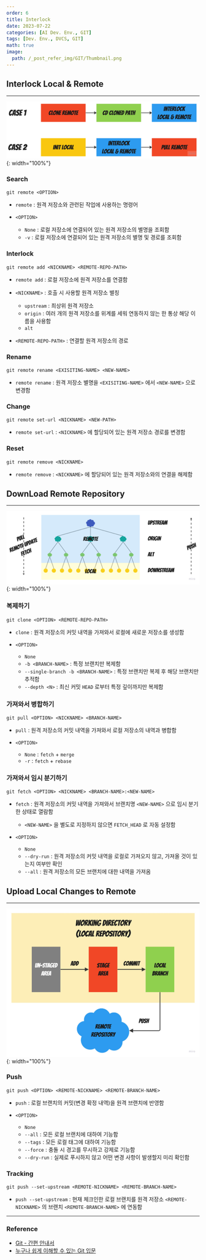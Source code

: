 ```yaml
---
order: 6
title: Interlock
date: 2023-07-22
categories: [AI Dev. Env., GIT]
tags: [Dev. Env., DVCS, GIT]
math: true
image:
  path: /_post_refer_img/GIT/Thumbnail.png
---
```


## Interlock Local & Remote
-----

![01](/_post_refer_img/GIT/06-01.jpg){: width="100%"}

### Search

```
git remote <OPTION>
```

- `remote` : 원격 저장소와 관련된 작업에 사용하는 명령어

- `<OPTION>`
    - `None` : 로컬 저장소에 연결되어 있는 원격 저장소의 별명을 조회함
    - `-v` : 로컬 저장소에 연결되어 있는 원격 저장소의 별명 및 경로를 조회함

### Interlock

```
git remote add <NICKNAME> <REMOTE-REPO-PATH>
```

- `remote add` : 로컬 저장소에 원격 저장소를 연결함

- `<NICKNAME>` : 호출 시 사용할 원격 저장소 별칭
    - `upstream` : 최상위 원격 저장소
    - `origin` : 여러 개의 원격 저장소를 위계를 세워 연동하지 않는 한 통상 해당 이름을 사용함
    - `alt`

- `<REMOTE-REPO-PATH>` : 연결할 원격 저장소의 경로

### Rename

```
git remote rename <EXISITING-NAME> <NEW-NAME>
```

- `remote rename` : 원격 저장소 별명을 `<EXISITING-NAME>` 에서 `<NEW-NAME>` 으로 변경함

### Change

```
git remote set-url <NICKNAME> <NEW-PATH>
```

- `remote set-url` : `<NICKNAME>` 에 할당되어 있는 원격 저장소 경로를 변경함

### Reset

```
git remote remove <NICKNAME>
```

- `remote remove` : `<NICKNAME>` 에 할당되어 있는 원격 저장소와의 연결을 해제함

## DownLoad Remote Repository
-----

![02](/_post_refer_img/GIT/06-02.jpg){: width="100%"}

### 복제하기

```
git clone <OPTION> <REMOTE-REPO-PATH>
```

- `clone` : 원격 저장소의 커밋 내역을 가져와서 로컬에 새로운 저장소를 생성함

- `<OPTION>`
    - `None`
    - `-b <BRANCH-NAME>` : 특정 브랜치만 복제함
    - `--single-branch -b <BRANCH-NAME>` : 특정 브랜치만 복제 후 해당 브랜치만 추적함
    - `--depth <N>` : 최신 커밋 `HEAD` 로부터 특정 깊이까지만 복제함

### 가져와서 병합하기

```
git pull <OPTION> <NICKNAME> <BRANCH-NAME>
```

- `pull` : 원격 저장소의 커밋 내역을 가져와서 로컬 저장소의 내역과 병합함

- `<OPTION>`
    - `None` : `fetch` + `merge`
    - `-r` : `fetch` + `rebase`

### 가져와서 임시 분기하기

```
git fetch <OPTION> <NICKNAME> <BRANCH-NAME>:<NEW-NAME>
```

- `fetch` : 원격 저장소의 커밋 내역을 가져와서 브랜치명 `<NEW-NAME>` 으로 임시 분기한 상태로 열람함
    - `<NEW-NAME>` 을 별도로 지정하지 않으면 `FETCH_HEAD` 로 자동 설정함

- `<OPTION>`
    - `None`
    - `--dry-run` : 원격 저장소의 커밋 내역을 로컬로 가져오지 않고, 가져올 것이 있는지 여부만 확인
    - `--all` : 원격 저장소의 모든 브랜치에 대한 내역을 가져옴

## Upload Local Changes to Remote
-----

![03](/_post_refer_img/GIT/06-03.jpg){: width="100%"}

### Push

```
git push <OPTION> <REMOTE-NICKNAME> <REMOTE-BRANCH-NAME>
```

- `push` : 로컬 브랜치의 커밋(변경 확정 내역)을 원격 브랜치에 반영함

- `<OPTION>`
    - `None`
    - `--all` : 모든 로컬 브랜치에 대하여 기능함
    - `--tags` : 모든 로컬 태그에 대하여 기능함
    - `--force` : 충돌 시 경고를 무시하고 강제로 기능함
    - `--dry-run` : 실제로 푸시하지 않고 어떤 변경 사항이 발생할지 미리 확인함

### Tracking

```
git push --set-upstream <REMOTE-NICKNAME> <REMOTE-BRANCH-NAME>
```

- `push --set-upstream` : 현재 체크인한 로컬 브랜치를 원격 저장소 `<REMOTE-NICKNAME>` 의 브랜치 `<REMOTE-BRANCH-NAME>` 에 연동함

-----

### Reference

- [Git - 간편 안내서](https://rogerdudler.github.io/git-guide/index.ko.html)
- [누구나 쉽게 이해할 수 있는 Git 입문](https://backlog.com/git-tutorial/kr/)